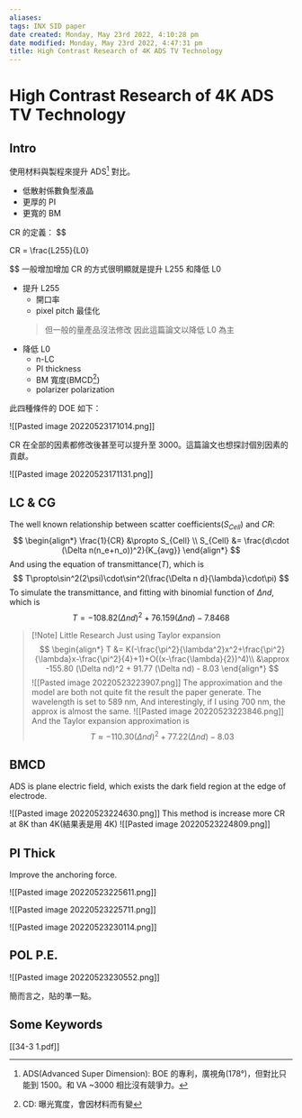 ```yaml
---
aliases: 
tags: INX SID paper
date created: Monday, May 23rd 2022, 4:10:28 pm
date modified: Monday, May 23rd 2022, 4:47:31 pm
title: High Contrast Research of 4K ADS TV Technology
---
```


# High Contrast Research of 4K ADS TV Technology

## Intro

使用材料與製程來提升 ADS[^1] 對比。
- 低散射係數負型液晶
- 更厚的 PI
- 更寬的 BM

CR 的定義：
$$

CR = \frac{L255}{L0}

$$
一般增加增加 CR 的方式很明顯就是提升 L255 和降低 L0
- 提升 L255
	- 開口率
	- pixel pitch 最佳化
	> 但一般的量產品沒法修改
	> 因此這篇論文以降低 L0 為主
- 降低 L0
	- n-LC
	- PI thickness
	- BM 寬度(BMCD[^2])
	- polarizer polarization

此四種條件的 DOE 如下：

![[Pasted image 20220523171014.png]]

CR 在全部的因素都修改後甚至可以提升至 3000。這篇論文也想探討個別因素的貢獻。

![[Pasted image 20220523171131.png]]

## LC & CG

The well known relationship between scatter coefficients($S_{Cell}$) and $CR$:
$$
\begin{align*}
\frac{1}{CR} &\propto S_{Cell} \\
S_{Cell} &= \frac{d\cdot (\Delta n(n_e+n_o))^2}{K_{avg}}
\end{align*}
$$
And using the equation of transmittance($T$), which is
$$
T\propto\sin^2(2\psi)\cdot\sin^2(\frac{\Delta n d}{\lambda}\cdot\pi)
$$
To simulate the transmittance, and fitting with binomial function of $\Delta nd$, which is
$$
T = -108.82(\Delta nd)^2+76.159(\Delta nd)-7.8468
$$
> [!Note] Little Research
> Just using Taylor expansion
> $$
> \begin{align*}
> T &= K(-\frac{\pi^2}{\lambda^2}x^2+\frac{\pi^2}{\lambda}x-\frac{\pi^2}{4}+1)+O((x-\frac{\lambda}{2})^4)\\
> &\approx -155.80 (\Delta nd)^2 + 91.77 (\Delta nd) - 8.03
> \end{align*}
> $$
> ![[Pasted image 20220523223907.png]]
> The approximation and the model are both not quite fit the result the paper generate.
> The wavelength is set to 589 nm,
> And interestingly,  if I using 700 nm, the approx is almost the same.
> ![[Pasted image 20220523223846.png]]
> And the Taylor expansion approximation is
> $$
> T\approx -110.30 (\Delta nd)^2 + 77.22 (\Delta nd) - 8.03
> $$

## BMCD

ADS is plane electric field, which exists the dark field region at the edge of electrode.

![[Pasted image 20220523224630.png]]
This method is increase more CR at 8K than 4K(結果表是用 4K)
![[Pasted image 20220523224809.png]]

## PI Thick

Improve the anchoring force.

![[Pasted image 20220523225611.png]]

![[Pasted image 20220523225711.png]]

![[Pasted image 20220523230114.png]]

## POL P.E.
![[Pasted image 20220523230552.png]]

簡而言之，貼的準一點。


## Some Keywords
[^1]: ADS(Advanced Super Dimension): BOE 的專利，廣視角(178°)，但對比只能到 1500。和 VA ~3000 相比沒有競爭力。
[^2]: CD: 曝光寬度，會因材料而有變

[[34-3 1.pdf]]